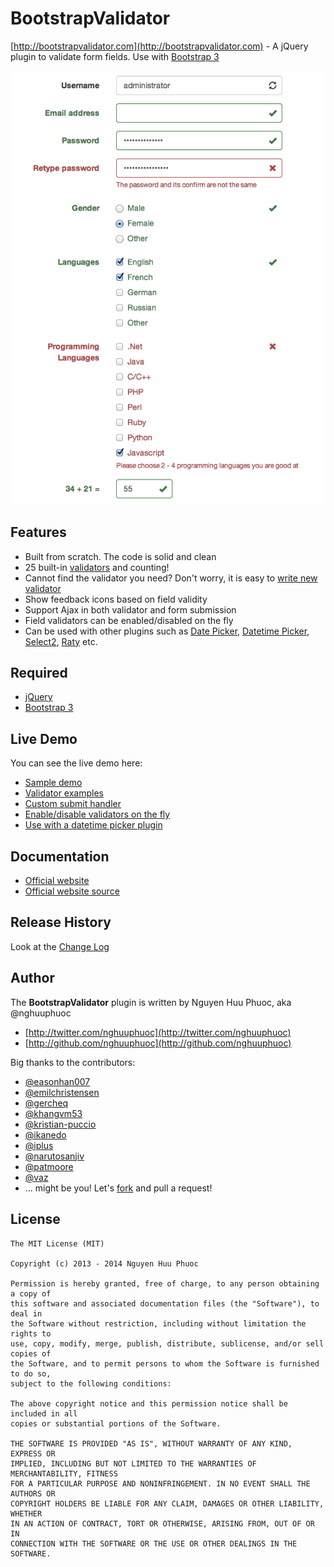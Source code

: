 # BootstrapValidator

[http://bootstrapvalidator.com](http://bootstrapvalidator.com) - A jQuery plugin to validate form fields. Use with [Bootstrap 3](http://getbootstrap.com)

![Screenshot](screenshots/screenshot.png)

## Features

* Built from scratch. The code is solid and clean
* 25 built-in [validators](#validators) and counting!
* Cannot find the validator you need? Don't worry, it is easy to [write new validator](#write-new-validator)
* Show feedback icons based on field validity
* Support Ajax in both validator and form submission
* Field validators can be enabled/disabled on the fly
* Can be used with other plugins such as [Date Picker](http://eternicode.github.io/bootstrap-datepicker/),
[Datetime Picker](http://eonasdan.github.io/bootstrap-datetimepicker/), [Select2](http://ivaynberg.github.io/select2/), [Raty](http://wbotelhos.com/raty) etc.

## Required

* [jQuery](http://jquery.com/)
* [Bootstrap 3](http://getbootstrap.com/)

## Live Demo

You can see the live demo here:

* [Sample demo](https://rawgithub.com/nghuuphuoc/bootstrapvalidator/master/demo/index.html)
* [Validator examples](https://rawgithub.com/nghuuphuoc/bootstrapvalidator/master/demo/validators.html)
* [Custom submit handler](https://rawgithub.com/nghuuphuoc/bootstrapvalidator/master/demo/submitHandler.html)
* [Enable/disable validators on the fly](https://rawgithub.com/nghuuphuoc/bootstrapvalidator/master/demo/enable.html)
* [Use with a datetime picker plugin](https://rawgithub.com/nghuuphuoc/bootstrapvalidator/master/demo/date.html)

## Documentation

* [Official website](http://bootstrapvalidator.com)
* [Official website source](https://github.com/nghuuphuoc/bootstrapvalidator/tree/gh-pages)

## Release History

Look at the [Change Log](CHANGELOG.md)

## Author

The __BootstrapValidator__ plugin is written by Nguyen Huu Phuoc, aka @nghuuphuoc

* [http://twitter.com/nghuuphuoc](http://twitter.com/nghuuphuoc)
* [http://github.com/nghuuphuoc](http://github.com/nghuuphuoc)

Big thanks to the contributors:

* [@easonhan007](https://github.com/easonhan007)
* [@emilchristensen](https://github.com/emilchristensen)
* [@gercheq](https://github.com/gercheq)
* [@khangvm53](https://github.com/khangvm53)
* [@kristian-puccio](https://github.com/kristian-puccio)
* [@ikanedo](https://github.com/ikanedo)
* [@iplus](https://github.com/iplus)
* [@narutosanjiv](https://github.com/narutosanjiv)
* [@patmoore](https://github.com/patmoore)
* [@vaz](https://github.com/vaz)
* ... might be you! Let's [fork](https://github.com/nghuuphuoc/bootstrapvalidator/fork) and pull a request!

## License

```
The MIT License (MIT)

Copyright (c) 2013 - 2014 Nguyen Huu Phuoc

Permission is hereby granted, free of charge, to any person obtaining a copy of
this software and associated documentation files (the "Software"), to deal in
the Software without restriction, including without limitation the rights to
use, copy, modify, merge, publish, distribute, sublicense, and/or sell copies of
the Software, and to permit persons to whom the Software is furnished to do so,
subject to the following conditions:

The above copyright notice and this permission notice shall be included in all
copies or substantial portions of the Software.

THE SOFTWARE IS PROVIDED "AS IS", WITHOUT WARRANTY OF ANY KIND, EXPRESS OR
IMPLIED, INCLUDING BUT NOT LIMITED TO THE WARRANTIES OF MERCHANTABILITY, FITNESS
FOR A PARTICULAR PURPOSE AND NONINFRINGEMENT. IN NO EVENT SHALL THE AUTHORS OR
COPYRIGHT HOLDERS BE LIABLE FOR ANY CLAIM, DAMAGES OR OTHER LIABILITY, WHETHER
IN AN ACTION OF CONTRACT, TORT OR OTHERWISE, ARISING FROM, OUT OF OR IN
CONNECTION WITH THE SOFTWARE OR THE USE OR OTHER DEALINGS IN THE SOFTWARE.
```